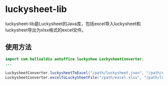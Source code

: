 luckysheet-lib
======================
luckysheet-lib是Luckysheet的Java库，包括excel导入luckysheet和luckysheet导出为xlsx格式的excel文件。

## 使用方法
```java
import com.helloaldis.autoffice.luckyshee.LuckysheetConverter;
...
        
LuckysheetConverter.luckysheetToExcel("/path/luckysheet.json", "/path/excel.xlsx");
LuckysheetConverter.excelToLuckySheetFile("/path/excel.xlsx", "/path/luckysheet.json");
```
